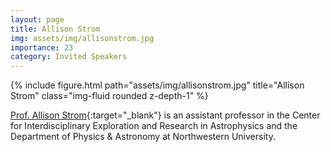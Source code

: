 ```yaml
---
layout: page
title: Allison Strom
img: assets/img/allisonstrom.jpg
importance: 23
category: Invited Speakers
---
```


<div class="row">
    <div class="col-sm mt-3 mt-md-0">
        {% include figure.html path="assets/img/allisonstrom.jpg" title="Allison Strom" class="img-fluid rounded z-depth-1" %}
    </div>
</div>

[Prof. Allison Strom](https://strom.physics.northwestern.edu){:target="_blank"} is an assistant professor in the Center for Interdisciplinary Exploration and Research in Astrophysics and the Department of Physics & Astronomy at Northwestern University.